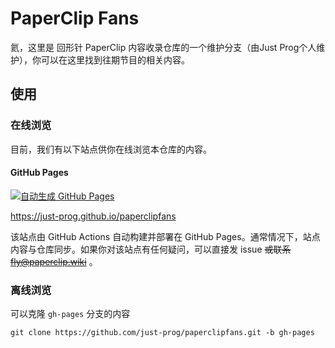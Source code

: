 # PaperClip Fans

氦，这里是 回形针 PaperClip 内容收录仓库的一个维护分支（由Just Prog个人维护），你可以在这里找到往期节目的相关内容。

## 使用

### 在线浏览

目前，我们有以下站点供你在线浏览本仓库的内容。

#### GitHub Pages

[![自动生成 GitHub Pages](https://github.com/Just-Prog/paperclipfans/actions/workflows/main.yml/badge.svg)](https://github.com/Just-Prog/paperclipfans/actions/workflows/main.yml)

<https://just-prog.github.io/paperclipfans>

该站点由 GitHub Actions 自动构建并部署在 GitHub Pages。通常情况下，站点内容与仓库同步。如果你对该站点有任何疑问，可以直接发 issue ~~或联系 fly@paperclip.wiki~~ 。

### 离线浏览

可以克隆 `gh-pages` 分支的内容

```
git clone https://github.com/just-prog/paperclipfans.git -b gh-pages
```

